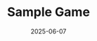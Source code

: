 ---
title: Sample Game
date: 2025-06-07
time: 16:45
content: An exciting RPG game. ![Screenshot](images/game1.png) [Play Now](https://example.com/sample_game)
---